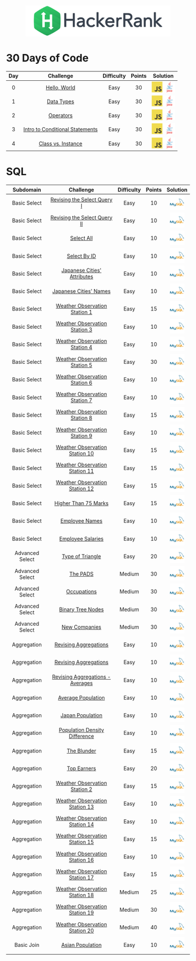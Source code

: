 <p align="center">
    <a href="https://www.hackerrank.com/DavidODW">
        <img height=85 src="hackerrank.svg">
    </a>
</p>

# 30 Days of Code

| Day |                                             Challenge                                              | Difficulty | Points |                                                                                                                        Solution                                                                                                                         |
| :-: | :------------------------------------------------------------------------------------------------: | :--------: | :----: | :-----------------------------------------------------------------------------------------------------------------------------------------------------------------------------------------------------------------------------------------------------: |
|  0  |                [Hello, World](https://www.hackerrank.com/challenges/30-hello-world)                |    Easy    |   30   |                        [<img height=30 src="logo/javascript.svg">](30%20Days%20Of%20Code/Day00%20-%20Hello,%20World/Day00.js) [<img height=30 src="logo/java.svg">](30%20Days%20Of%20Code/Day00%20-%20Hello,%20World/Day00.java)                        |
|  1  |                 [Data Types](https://www.hackerrank.com/challenges/30-data-types)                  |    Easy    |   30   |                          [<img height=30 src="logo/javascript.svg">](30%20Days%20Of%20Code/Day01%20-%20Data%20Types/Day01.js) [<img height=30 src="logo/java.svg">](30%20Days%20Of%20Code/Day01%20-%20Data%20Types/Day01.java)                          |
|  2  |                  [Operators](https://www.hackerrank.com/challenges/30-operators)                   |    Easy    |   30   |                             [<img height=30 src="logo/javascript.svg">](30%20Days%20Of%20Code/Day02%20-%20Operators/Day02.js) [<img height=30 src="logo/java.svg">](30%20Days%20Of%20Code/Day02%20-%20Operators/Day02.java)                             |
|  3  | [Intro to Conditional Statements](https://www.hackerrank.com/challenges/30-conditional-statements) |    Easy    |   30   | [<img height=30 src="logo/javascript.svg">](30%20Days%20Of%20Code/Day03%20-%20Intro%20to%20Conditional%20Statements/Day03.js) [<img height=30 src="logo/java.svg">](30%20Days%20Of%20Code/Day03%20-%20Intro%20to%20Conditional%20Statements/Day03.java) |
|  4  |          [Class vs. Instance](https://www.hackerrank.com/challenges/30-class-vs-instance)          |    Easy    |   30   |                [<img height=30 src="logo/javascript.svg">](30%20Days%20Of%20Code/Day04%20-%20Class%20vs.%20Instance/Day04.js) [<img height=30 src="logo/java.svg">](30%20Days%20Of%20Code/Day04%20-%20Class%20vs.%20Instance/Day04.java)                |

# SQL

|    Subdomain    |                                                      Challenge                                                       | Difficulty | Points |                                                Solution                                                |
| :-------------: | :------------------------------------------------------------------------------------------------------------------: | :--------: | :----: | :----------------------------------------------------------------------------------------------------: |
|  Basic Select   |            [Revising the Select Query I](https://www.hackerrank.com/challenges/revising-the-select-query)            |    Easy    |   10   |        [<img height=40 src="logo/mysql.svg">](SQL/Basic%20Select/revising-the-select-query.sql)        |
|  Basic Select   |          [Revising the Select Query II](https://www.hackerrank.com/challenges/revising-the-select-query-2)           |    Easy    |   10   |       [<img height=40 src="logo/mysql.svg">](SQL/Basic%20Select/revising-the-select-query-2.sql)       |
|  Basic Select   |                          [Select All](https://www.hackerrank.com/challenges/select-all-sql)                          |    Easy    |   10   |               [<img height=40 src="logo/mysql.svg">](SQL/Basic%20Select/select-all.sql)                |
|  Basic Select   |                          [Select By ID](https://www.hackerrank.com/challenges/select-by-id)                          |    Easy    |   10   |              [<img height=40 src="logo/mysql.svg">](SQL/Basic%20Select/select-by-id.sql)               |
|  Basic Select   |           [Japanese Cities' Attributes](https://www.hackerrank.com/challenges/japanese-cities-attributes)            |    Easy    |   10   |       [<img height=40 src="logo/mysql.svg">](SQL/Basic%20Select/japanese-cities-attributes.sql)        |
|  Basic Select   |                 [Japanese Cities' Names](https://www.hackerrank.com/challenges/japanese-cities-name)                 |    Easy    |   10   |          [<img height=40 src="logo/mysql.svg">](SQL/Basic%20Select/japanese-cities-name.sql)           |
|  Basic Select   |         [Weather Observation Station 1](https://www.hackerrank.com/challenges/weather-observation-station-1)         |    Easy    |   15   |      [<img height=40 src="logo/mysql.svg">](SQL/Basic%20Select/weather-observation-station-1.sql)      |
|  Basic Select   |         [Weather Observation Station 3](https://www.hackerrank.com/challenges/weather-observation-station-3)         |    Easy    |   10   |      [<img height=40 src="logo/mysql.svg">](SQL/Basic%20Select/weather-observation-station-3.sql)      |
|  Basic Select   |         [Weather Observation Station 4](https://www.hackerrank.com/challenges/weather-observation-station-4)         |    Easy    |   10   |      [<img height=40 src="logo/mysql.svg">](SQL/Basic%20Select/weather-observation-station-4.sql)      |
|  Basic Select   |         [Weather Observation Station 5](https://www.hackerrank.com/challenges/weather-observation-station-5)         |    Easy    |   30   |      [<img height=40 src="logo/mysql.svg">](SQL/Basic%20Select/weather-observation-station-5.sql)      |
|  Basic Select   |         [Weather Observation Station 6](https://www.hackerrank.com/challenges/weather-observation-station-6)         |    Easy    |   10   |      [<img height=40 src="logo/mysql.svg">](SQL/Basic%20Select/weather-observation-station-6.sql)      |
|  Basic Select   |         [Weather Observation Station 7](https://www.hackerrank.com/challenges/weather-observation-station-7)         |    Easy    |   10   |      [<img height=40 src="logo/mysql.svg">](SQL/Basic%20Select/weather-observation-station-7.sql)      |
|  Basic Select   |         [Weather Observation Station 8](https://www.hackerrank.com/challenges/weather-observation-station-8)         |    Easy    |   15   |      [<img height=40 src="logo/mysql.svg">](SQL/Basic%20Select/weather-observation-station-8.sql)      |
|  Basic Select   |         [Weather Observation Station 9](https://www.hackerrank.com/challenges/weather-observation-station-9)         |    Easy    |   10   |      [<img height=40 src="logo/mysql.svg">](SQL/Basic%20Select/weather-observation-station-9.sql)      |
|  Basic Select   |        [Weather Observation Station 10](https://www.hackerrank.com/challenges/weather-observation-station-10)        |    Easy    |   15   |     [<img height=40 src="logo/mysql.svg">](SQL/Basic%20Select/weather-observation-station-10.sql)      |
|  Basic Select   |        [Weather Observation Station 11](https://www.hackerrank.com/challenges/weather-observation-station-11)        |    Easy    |   15   |     [<img height=40 src="logo/mysql.svg">](SQL/Basic%20Select/weather-observation-station-11.sql)      |
|  Basic Select   |        [Weather Observation Station 12](https://www.hackerrank.com/challenges/weather-observation-station-12)        |    Easy    |   15   |     [<img height=40 src="logo/mysql.svg">](SQL/Basic%20Select/weather-observation-station-12.sql)      |
|  Basic Select   |                   [Higher Than 75 Marks](https://www.hackerrank.com/challenges/more-than-75-marks)                   |    Easy    |   15   |           [<img height=40 src="logo/mysql.svg">](SQL/Basic%20Select/more-than-75-marks.sql)            |
|  Basic Select   |                      [Employee Names](https://www.hackerrank.com/challenges/name-of-employees)                       |    Easy    |   10   |            [<img height=40 src="logo/mysql.svg">](SQL/Basic%20Select/name-of-employees.sql)            |
|  Basic Select   |                    [Employee Salaries](https://www.hackerrank.com/challenges/salary-of-employees)                    |    Easy    |   10   |           [<img height=40 src="logo/mysql.svg">](SQL/Basic%20Select/salary-of-employees.sql)           |
| Advanced Select |                   [Type of Triangle](https://www.hackerrank.com/challenges/what-type-of-triangle)                    |    Easy    |   20   |        [<img height=40 src="logo/mysql.svg">](SQL/Advanced%20Select/what-type-of-triangle.sql)         |
| Advanced Select |                              [The PADS](https://www.hackerrank.com/challenges/the-pads)                              |   Medium   |   30   |               [<img height=40 src="logo/mysql.svg">](SQL/Advanced%20Select/the-pads.sql)               |
| Advanced Select |                           [Occupations](https://www.hackerrank.com/challenges/occupations)                           |   Medium   |   30   |             [<img height=40 src="logo/mysql.svg">](SQL/Advanced%20Select/occupations.sql)              |
| Advanced Select |                   [Binary Tree Nodes](https://www.hackerrank.com/challenges/binary-search-tree-1)                    |   Medium   |   30   |         [<img height=40 src="logo/mysql.svg">](SQL/Advanced%20Select/binary-search-tree-1.sql)         |
| Advanced Select |                          [New Companies](https://www.hackerrank.com/challenges/the-company)                          |   Medium   |   30   |             [<img height=40 src="logo/mysql.svg">](SQL/Advanced%20Select/the-company.sql)              |
|   Aggregation   |       [Revising Aggregations](https://www.hackerrank.com/challenges/revising-aggregations-the-count-function)        |    Easy    |   10   |  [<img height=40 src="logo/mysql.svg">](SQL/Aggregation/revising-aggregations-the-count-function.sql)  |
|   Aggregation   |               [Revising Aggregations](https://www.hackerrank.com/challenges/revising-aggregations-sum)               |    Easy    |   10   |         [<img height=40 src="logo/mysql.svg">](SQL/Aggregation/revising-aggregations-sum.sql)          |
|   Aggregation   | [Revising Aggregations - Averages](https://www.hackerrank.com/challenges/revising-aggregations-the-average-function) |    Easy    |   10   | [<img height=40 src="logo/mysql.svg">](SQL/Aggregation/revising-aggregations-the-average-function.sql) |
|   Aggregation   |                    [Average Population](https://www.hackerrank.com/challenges/average-population)                    |    Easy    |   10   |             [<img height=40 src="logo/mysql.svg">](SQL/Aggregation/average-population.sql)             |
|   Aggregation   |                      [Japan Population](https://www.hackerrank.com/challenges/japan-population)                      |    Easy    |   10   |              [<img height=40 src="logo/mysql.svg">](SQL/Aggregation/japan-population.sql)              |
|   Aggregation   |         [Population Density Difference](https://www.hackerrank.com/challenges/population-density-difference)         |    Easy    |   10   |       [<img height=40 src="logo/mysql.svg">](SQL/Aggregation/population-density-difference.sql)        |
|   Aggregation   |                           [The Blunder](https://www.hackerrank.com/challenges/the-blunder)                           |    Easy    |   15   |                [<img height=40 src="logo/mysql.svg">](SQL/Aggregation/the-blunder.sql)                 |
|   Aggregation   |                      [Top Earners](https://www.hackerrank.com/challenges/earnings-of-employees)                      |    Easy    |   20   |           [<img height=40 src="logo/mysql.svg">](SQL/Aggregation/earnings-of-employees.sql)            |
|   Aggregation   |         [Weather Observation Station 2](https://www.hackerrank.com/challenges/weather-observation-station-2)         |    Easy    |   15   |       [<img height=40 src="logo/mysql.svg">](SQL/Aggregation/weather-observation-station-2.sql)        |
|   Aggregation   |        [Weather Observation Station 13](https://www.hackerrank.com/challenges/weather-observation-station-13)        |    Easy    |   10   |       [<img height=40 src="logo/mysql.svg">](SQL/Aggregation/weather-observation-station-13.sql)       |
|   Aggregation   |        [Weather Observation Station 14](https://www.hackerrank.com/challenges/weather-observation-station-14)        |    Easy    |   10   |       [<img height=40 src="logo/mysql.svg">](SQL/Aggregation/weather-observation-station-14.sql)       |
|   Aggregation   |        [Weather Observation Station 15](https://www.hackerrank.com/challenges/weather-observation-station-15)        |    Easy    |   15   |       [<img height=40 src="logo/mysql.svg">](SQL/Aggregation/weather-observation-station-15.sql)       |
|   Aggregation   |        [Weather Observation Station 16](https://www.hackerrank.com/challenges/weather-observation-station-16)        |    Easy    |   10   |       [<img height=40 src="logo/mysql.svg">](SQL/Aggregation/weather-observation-station-16.sql)       |
|   Aggregation   |        [Weather Observation Station 17](https://www.hackerrank.com/challenges/weather-observation-station-17)        |    Easy    |   15   |       [<img height=40 src="logo/mysql.svg">](SQL/Aggregation/weather-observation-station-17.sql)       |
|   Aggregation   |        [Weather Observation Station 18](https://www.hackerrank.com/challenges/weather-observation-station-18)        |   Medium   |   25   |       [<img height=40 src="logo/mysql.svg">](SQL/Aggregation/weather-observation-station-18.sql)       |
|   Aggregation   |        [Weather Observation Station 19](https://www.hackerrank.com/challenges/weather-observation-station-19)        |   Medium   |   30   |       [<img height=40 src="logo/mysql.svg">](SQL/Aggregation/weather-observation-station-19.sql)       |
|   Aggregation   |        [Weather Observation Station 20](https://www.hackerrank.com/challenges/weather-observation-station-20)        |   Medium   |   40   |       [<img height=40 src="logo/mysql.svg">](SQL/Aggregation/weather-observation-station-20.sql)       |
|   Basic Join    |                      [Asian Population](https://www.hackerrank.com/challenges/asian-population)                      |    Easy    |   10   |             [<img height=40 src="logo/mysql.svg">](SQL/Basic%20Join/asian-population.sql)              |
